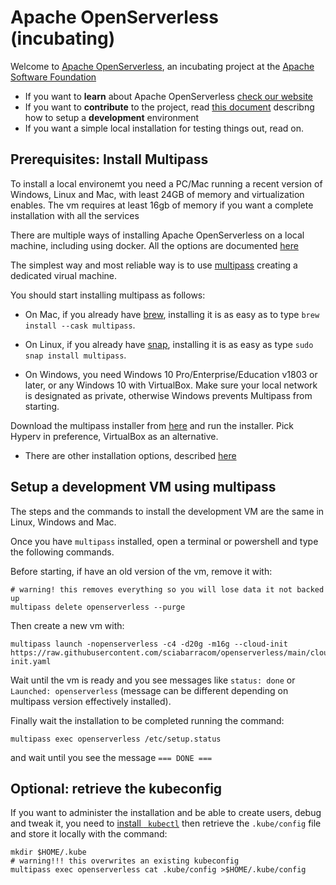 # Apache OpenServerless (incubating)

Welcome to   [Apache OpenServerless](https://openserverless.apache.org), an incubating project at the [Apache Software Foundation](https://www.apache.org) 


- If you want to **learn** about Apache OpenServerless [check our website](https://openserverless.apache.org)
- If you want to **contribute** to the project, read [this document](DEVEL.md)  describng how to setup a **development** environment 
- If you want a simple local installation for testing things out, read on.

## Prerequisites: Install Multipass

To install a local environemt you need a PC/Mac running a recent version of Windows, Linux and Mac, with least 24GB of memory and virtualization enables. The vm requires at least 16gb of memory if you want a complete installation with all the services

There are multiple ways of installing Apache OpenServerless on a local machine, including using docker. All the options are documented [here](https://openserverless.apache.org/docs/installation/)

The simplest way and most reliable way is to use [multipass](https://canonical.com/multipass) creating a dedicated virual machine.

You should start installing multipass as follows:

- On Mac, if you already have [brew](https://brew.sh/), installing it is as easy as to type `brew install --cask multipass`.

- On Linux, if you already have [snap](https://snapcraft.io/), installing it is as easy as type `sudo snap install multipass`.

- On Windows, you need Windows 10 Pro/Enterprise/Education v1803 or later, or any Windows 10 with VirtualBox. Make sure your local network is designated as private, otherwise Windows prevents Multipass from starting.

Download the multipass installer from [here](https://multipass.run/download/windows) and run the installer. Pick Hyperv in preference, VirtualBox as an alternative.

- There are other installation options, described [here](https://multipass.run/install)

## Setup a development VM using multipass

The steps and the commands to install the development VM are the same in Linux, Windows and Mac.

Once you have `multipass` installed, open a terminal or powershell and type the following commands.


Before starting, if have an old version of the vm, remove it with:

```
# warning! this removes everything so you will lose data it not backed up
multipass delete openserverless --purge
```

Then create a new vm with:

```
multipass launch -nopenserverless -c4 -d20g -m16g --cloud-init https://raw.githubusercontent.com/sciabarracom/openserverless/main/cloud-init.yaml
```

Wait until the vm is ready and you see messages like `status: done` or `Launched: openserverless` (message can be different depending on multipass version effectively installed).

Finally wait the installation to be completed running the command:

```
multipass exec openserverless /etc/setup.status
```

and wait until you see the message `=== DONE ===`

## Optional: retrieve the kubeconfig

If you want to administer the installation and be able to create users, debug and tweak it, 
you need to [install ` kubectl`](https://kubernetes.io/docs/tasks/tools/) 
then retrieve the `.kube/config` file and store it locally with the command:

```
mkdir $HOME/.kube
# warning!!! this overwrites an existing kubeconfig
multipass exec openserverless cat .kube/config >$HOME/.kube/config
````
